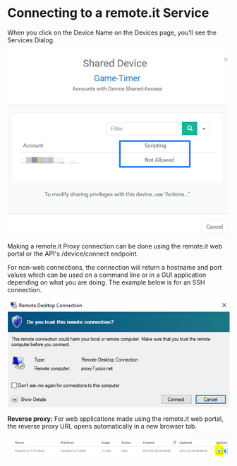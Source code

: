 # Connecting to a remote.it Service

When you click on the Device Name on the Devices page, you'll see the Services Dialog.

![](../../../.gitbook/assets/image%20%2881%29.png)

Making a remote.it Proxy connection can be done using the remote.it web portal or the API's /device/connect endpoint.

For non-web connections, the connection will return a hostname and port values which can be used on a command line or in a GUI application depending on what you are doing.  The example below is for an SSH connection.

![](../../../.gitbook/assets/image%20%28203%29.png)

**Reverse proxy:**  For web applications made using the remote.it web portal, the reverse proxy URL opens automatically in a new browser tab.  

![](../../../.gitbook/assets/image%20%28230%29.png)



